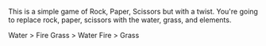 This is a simple game of Rock, Paper, Scissors but with a twist. 
You're going to replace rock, paper, scissors with the water, grass, and elements.

Water > Fire
Grass > Water
Fire > Grass

